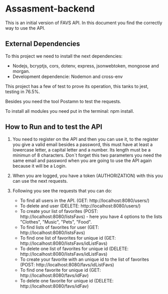 # Assasment-backend

This is an initial version of FAVS API.
In this document you find the correctly way to use the API.

## External Dependencies

To this project we need to install the next dependencies:

- Nodejs, bcryptjs, cors, dotenv, express, jsonwebtoken, mongoose and morgan.
- Development dependencie: Nodemon and cross-env

This project has a few of test to prove its operation, this tanks to jest, testing in 76.5%.

Besides you need the tool Postamn to test the requests.

To install all modules you need put in the terminal: npm install.

## How to Run and to test the API

1. You need to register on the API and then you can use it, to the register you give a valid email besides a
   password, this must have at least a lowercase letter, a capital letter and a number. Its length must be a minimun of
   8 characters. Don´t forget this two parameters you need the same email and password when you are going to use the
   API again because it will be a Login.

2. When you are logged, you have a token (AUTHORIZATION) with this you can use the next requests.

3. Following you see the requests that you can do:
   - To find all users in the API. (GET: http://localhost:8080/users/)
   - To delete and user (DELETE: http://localhost:8080/users/)
   - To create your list of favorites (POST: http://localhost:8080/listsFavs) - here you have 4 options to the lists "Clothes", "Music", "Pets", "Food".
   - To find lists of favorites for user (GET: http://localhost:8080/listsFavs)
   - To find one list of favorites for unique id (GET: http://localhost:8080/listsFavs/idListFavs)
   - To delete one list of favorites for unique id (DELETE: http://localhost:8080/listsFavs/idListFavs)
   - To create your favorite with an unique id to the list of favorites (POST: http://localhost:8080/favs/idListFavs)
   - To find one favorite for unique id (GET: http://localhost:8080/favs/idFav)
   - To delete one favorite for unique id (DELETE: http://localhost:8080/favs/idFav)
